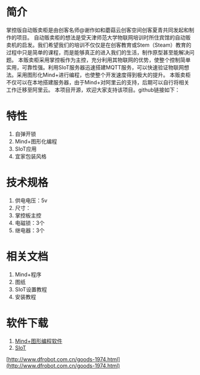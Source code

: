 # 简介
掌控版自动贩卖柜是由创客名师﻿@谢作如﻿和蘑菇云创客空间创客夏青共同发起和制作的项目。
自动贩卖柜的想法是受天津师范大学物联网培训时所住宾馆的自动贩卖机的启发。我们希望我们的培训不仅仅是在创客教育或Stem（Steam）教育的过程中只是简单的课程，而是能够真正的进入我们的生活，制作原型甚至能解决问题。
本贩卖柜采用掌控板作为主控，充分利用其物联网的优势，使整个控制简单实用，可靠性强。利用SIoT服务器迅速搭建MQTT服务，可以快速验证物联网想法。采用图形化Mind+进行编程，也使整个开发速度得到极大的提升。
本贩卖柜不仅可以在本地搭建服务器，由于Mind+对阿里云的支持，后期可以自行将相关工作迁移至阿里云。
本项目开源，欢迎大家支持该项目。github链接如下：

# 特性
1. 自弹开锁
2. Mind+图形化编程
3. SIoT应用
4. 宜家包装风格
# 技术规格
1. 供电电压：5v
2. 尺寸：
3. 掌控板主控
4. 电磁锁：3个
5. 继电器：3个
# 相关文档
1. Mind+程序
2. 图纸
3. SIoT设置教程
4. 安装教程
# 软件下载
1. [Mind+图形编程软件](http://www.mindplus.cc/)
2. [SIoT](https://github.com/vvlink/SIoT/blob/master/software/SIoT1.1/SIoT1.1%20full.zip)

[http://www.dfrobot.com.cn/goods-1974.html](http://www.dfrobot.com.cn/goods-1974.html)
